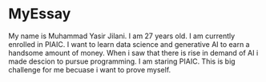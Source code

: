 # MyEssay
My name is Muhammad Yasir Jilani. I am 27 years old.
I am currently enrolled in PIAIC.
I want to learn data science and generative AI to earn a handsome amount of money.
When i saw that there is rise in demand of AI i made descion to pursue programming.
I am staring PIAIC. This is big challenge for me becuase i want to prove myself.
